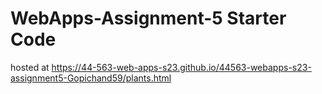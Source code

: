 # WebApps-Assignment-5 Starter Code
hosted at https://44-563-web-apps-s23.github.io/44563-webapps-s23-assignment5-Gopichand59/plants.html